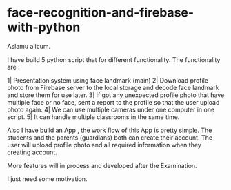 # face-recognition-and-firebase-with-python
Aslamu alicum.

I have build 5 python script that for different functionality. The functionality are :

1| Presentation system using face landmark (main)
2| Download profile photo from Firebase server to the local storage and decode face landmark and store them for use later.
3| if got any unexpected profile photo that have multiple face or no face, sent a report to the profile so that the user upload photo again.
4| We can use multiple cameras under one computer in one script.
5| It can handle multiple classrooms in the same time.

Also I have build an App , the work flow of this App is pretty simple. The students and the parents (guardians) both can create their account. The user will upload profile photo and all required information when they creating account.

More features will in process and developed after the Examination.

I just need some motivation.
